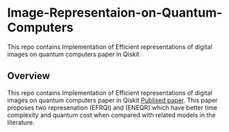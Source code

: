 # Image-Representaion-on-Quantum-Computers
This repo contains Implementation of Efficient representations of digital images on quantum computers paper in Qiskit
## Overview
This repo contains Implementation of Efficient representations of digital images on quantum computers paper in Qiskit [Publised paper]([https://link.springer.com/article/10.1007/s11042-021-11355-4]).
This paper proposes two represenation  (EFRQI) and (ENEQR) which have better time complexity and quantum cost when compared with related models in the literature.

